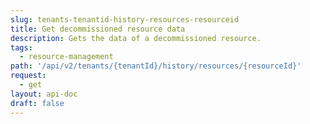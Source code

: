 ```yaml
---
slug: tenants-tenantid-history-resources-resourceid
title: Get decommissioned resource data
description: Gets the data of a decommissioned resource.
tags:
  - resource-management
path: '/api/v2/tenants/{tenantId}/history/resources/{resourceId}'
request:
  - get
layout: api-doc
draft: false
---
```

